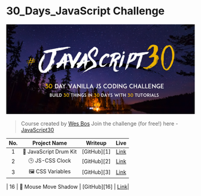 # 30_Days_JavaScript Challenge

![](js30.png)

> Course created by [Wes Bos](https://github.com/wesbos)
> Join the challenge (for free!) here - [JavaScript30](https://javascript30.com/account)

| No. | Project Name | Writeup | Live |
|:-----:|:--------:|:-----------:|:------:|
| 1 | 🥁 JavaScript Drum Kit | [GitHub][1] | [Link](https://ramniwasmahala007.github.io/30-Days_JavaScript/01-JS-Drum-Kit/) |
| 2 | 🕒 JS-CSS Clock | [GitHub][2] | [Link](https://ramniwasmahala007.github.io/30-Days_JavaScript/02-JS-CSS-Clock/) |
| 3 | 🖼 CSS Variables | [GitHub][3] | [Link](https://ramniwasmahala007.github.io/30-Days_JavaScript/03-JS-CSS-Variables/) |

| 16 | 🐁 Mouse Move Shadow | [GitHub][16] | [Link](https://ramniwasmahala007.github.io/30-Days_JavaScript/16-Mouse_Move_Shadow/)|